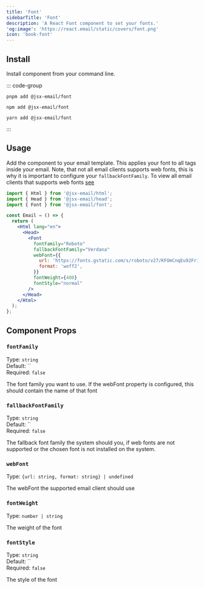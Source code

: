 ```yaml
---
title: 'Font'
sidebarTitle: 'Font'
description: 'A React Font component to set your fonts.'
'og:image': 'https://react.email/static/covers/font.png'
icon: 'book-font'
---
```


## Install

Install component from your command line.

::: code-group

```console [pnpm]
pnpm add @jsx-email/font
```

```console [npm]
npm add @jsx-email/font
```

```console [yarn]
yarn add @jsx-email/font
```

:::

## Usage

Add the component to your email template. This applies your font to all tags inside your email.
Note, that not all email clients supports web fonts, this is why it is important to configure your `fallbackFontFamily`.
To view all email clients that supports web fonts [see](https://www.caniemail.com/features/css-at-font-face/)

```jsx
import { Html } from '@jsx-email/html';
import { Head } from '@jsx-email/head';
import { Font } from '@jsx-email/font';

const Email = () => {
  return (
    <Html lang="en">
      <Head>
        <Font
          fontFamily="Roboto"
          fallbackFontFamily="Verdana"
          webFont={{
            url: 'https://fonts.gstatic.com/s/roboto/v27/KFOmCnqEu92Fr1Mu4mxKKTU1Kg.woff2',
            format: 'woff2',
          }}
          fontWeight={400}
          fontStyle="normal"
        />
      </Head>
    </Html>
  );
};
```

## Component Props

### `fontFamily`

Type: `string`<br>
Default: ``<br/>
Required: `false`

The font family you want to use. If the webFont property is configured, this
should contain the name of that font

### `fallbackFontFamily`

Type: `string`<br>
Default: ``<br/>
Required: `false`

The fallback font family the system should you, if web fonts are not supported
or the chosen font is not installed on the system.

### `webFont`

Type: `{url: string, format: string} | undefined`<br>

The webFont the supported email client should use

### `fontWeight`

Type: `number | string`<br>

The weight of the font

### `fontStyle`

Type: `string`<br>
Default: ``<br/>
Required: `false`

The style of the font


